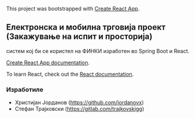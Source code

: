 This project was bootstrapped with [Create React App](https://github.com/facebook/create-react-app).

## Електронска и мобилна трговија проект (Закажување на испит и просторија)

систем кој би се користел на ФИНКИ изработен во Spring Boot и React.

 [Create React App documentation](https://facebook.github.io/create-react-app/docs/getting-started).

To learn React, check out the [React documentation](https://reactjs.org/).

### Изработиле
- Христијан Јорданов (https://github.com/jordanovx)
- Стефан Трајковски (https://gitlab.com/trajkovskigg)
